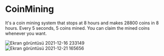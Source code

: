 # CoinMining
It's a coin mining system that stops at 8 hours and makes 28800 coins in 8 hours. Every 5 seconds, 5 coins mined. You can claim the mined coins whenever you want.

![Ekran görüntüsü 2021-12-16 233149](https://user-images.githubusercontent.com/59232592/146942885-7ab8b0e4-21a6-481c-85fd-166686a06141.png)
![Ekran görüntüsü 2021-12-21 165656](https://user-images.githubusercontent.com/59232592/146942896-d51d7285-bd5a-4322-bbcd-fa56f93f408d.png)
